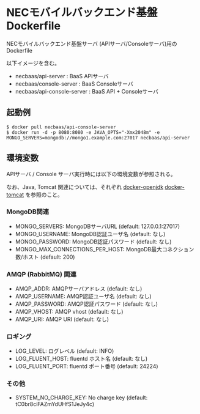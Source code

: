 NECモバイルバックエンド基盤 Dockerfile
======================================

NECモバイルバックエンド基盤サーバ (APIサーバ/Consoleサーバ)用の
Dockerfile

以下イメージを含む。

* necbaas/api-server : BaaS APIサーバ
* necbaas/console-server : BaaS Consoleサーバ
* necbaas/api-console-server : BaaS API + Consoleサーバ

起動例
------

    $ docker pull necbaas/api-console-server
    $ docker run -d -p 8080:8080 -e JAVA_OPTS="-Xmx2048m" -e MONGO_SERVERS=mongodb://mongo1.example.com:27017 necbaas/api-server

環境変数
--------

APIサーバ / Console サーバ実行時には以下の環境変数が参照される。

なお、Java, Tomcat 関連については、それぞれ
[docker-openjdk](https://github.com/nec-baas/docker-openjdk)
[docker-tomcat](https://github.com/nec-baas/docker-tomcat)
を参照のこと。

### MongoDB関連

* MONGO_SERVERS: MongoDBサーバURL (default: 127.0.0.1:27017)
* MONGO_USERNAME: MongoDB認証ユーザ名 (default: なし)
* MONGO_PASSWORD: MongoDB認証パスワード (default: なし)
* MONGO_MAX_CONNECTIONS_PER_HOST: MongoDB最大コネクション数/ホスト (default: 200)

### AMQP (RabbitMQ) 関連

* AMQP_ADDR: AMQPサーバアドレス (default: なし)
* AMQP_USERNAME: AMQP認証ユーザ名 (default: なし)
* AMQP_PASSWORD: AMQP認証パスワード (default: なし)
* AMQP_VHOST: AMQP vhost (default: なし)
* AMQP_URI: AMQP URI (default: なし)

### ロギング
* LOG_LEVEL: ログレベル (default: INFO)
* LOG_FLUENT_HOST: fluentd ホスト名 (default: なし)
* LOG_FLUENT_PORT: fluentd ポート番号 (default: 24224)

### その他

* SYSTEM_NO_CHARGE_KEY: No charge key (default: tC0br8ciFAZmYdUHfS1JeJy4c)
